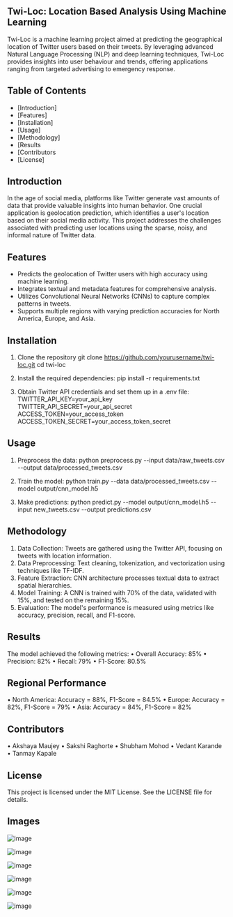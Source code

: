## Twi-Loc: Location Based Analysis Using Machine Learning

Twi-Loc is a machine learning project aimed at predicting the geographical location of Twitter users based on their tweets. By leveraging advanced Natural Language Processing (NLP) and deep learning techniques, Twi-Loc provides insights into user behaviour and trends, offering applications ranging from targeted advertising to emergency response.

## Table of Contents
- [Introduction]
- [Features]
- [Installation]
- [Usage]
- [Methodology]
- [Results
- [Contributors
- [License]

## Introduction
In the age of social media, platforms like Twitter generate vast amounts of data that provide valuable insights into human behavior. One crucial application is geolocation prediction, which identifies a user's location based on their social media activity. This project addresses the challenges associated with predicting user locations using the sparse, noisy, and informal nature of Twitter data.

## Features
- Predicts the geolocation of Twitter users with high accuracy using machine learning.
- Integrates textual and metadata features for comprehensive analysis.
- Utilizes Convolutional Neural Networks (CNNs) to capture complex patterns in tweets.
- Supports multiple regions with varying prediction accuracies for North America, Europe, and Asia.

## Installation
1.  Clone the repository
    git clone https://github.com/yourusername/twi-loc.git
    cd twi-loc

2.	Install the required dependencies:
    pip install -r requirements.txt

3.	Obtain Twitter API credentials and set them up in a .env file:
    TWITTER_API_KEY=your_api_key
    TWITTER_API_SECRET=your_api_secret
    ACCESS_TOKEN=your_access_token
    ACCESS_TOKEN_SECRET=your_access_token_secret

## Usage
1.	Preprocess the data:
    python preprocess.py --input data/raw_tweets.csv --output data/processed_tweets.csv

2.	Train the model:
    python train.py --data data/processed_tweets.csv --model output/cnn_model.h5

3.	Make predictions:
    python predict.py --model output/cnn_model.h5 --input new_tweets.csv --output predictions.csv

## Methodology
1.	Data Collection: Tweets are gathered using the Twitter API, focusing on tweets with location information.
2.	Data Preprocessing: Text cleaning, tokenization, and vectorization using techniques like TF-IDF.
3.	Feature Extraction: CNN architecture processes textual data to extract spatial hierarchies.
4.	Model Training: A CNN is trained with 70% of the data, validated with 15%, and tested on the remaining 15%.
5.	Evaluation: The model's performance is measured using metrics like accuracy, precision, recall, and F1-score.
   
## Results
The model achieved the following metrics:
•	Overall Accuracy: 85%
•	Precision: 82%
•	Recall: 79%
•	F1-Score: 80.5%

## Regional Performance
•	North America: Accuracy = 88%, F1-Score = 84.5%
•	Europe: Accuracy = 82%, F1-Score = 79%
•	Asia: Accuracy = 84%, F1-Score = 82%

## Contributors
•	Akshaya Maujey
•	Sakshi Raghorte
•	Shubham Mohod
•	Vedant Karande
•	Tanmay Kapale

## License
This project is licensed under the MIT License. See the LICENSE file for details.

## Images 

![image](https://github.com/user-attachments/assets/214440bd-d619-420d-a69f-f9ad6830707c)

![image](https://github.com/user-attachments/assets/51b52971-a4e4-4fd7-a81c-fbbfe656d763)

![image](https://github.com/user-attachments/assets/709a745c-6051-4b73-8f83-fa5572813894)

![image](https://github.com/user-attachments/assets/a403e741-7b93-40a0-90e7-f6c41f8fc90b)

![image](https://github.com/user-attachments/assets/6a0a1d74-8e75-43cc-b69d-e5cd006bb9a5)

![image](https://github.com/user-attachments/assets/e66aacee-4397-42fb-b976-ee5e04381e88)







